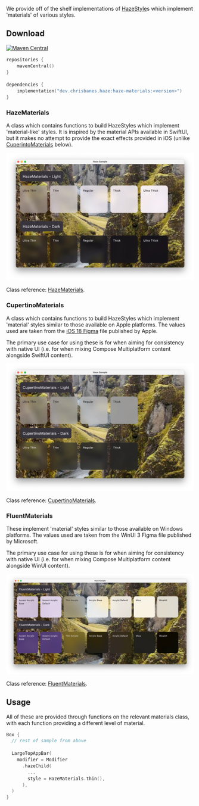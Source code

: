 We provide off of the shelf implementations of [HazeStyle](../api/haze/dev.chrisbanes.haze/-haze-style/)s which implement 'materials' of various styles.

## Download

[![Maven Central](https://img.shields.io/maven-central/v/dev.chrisbanes.haze/haze-materials)](https://search.maven.org/search?q=g:dev.chrisbanes.haze)

``` kotlin
repositories {
    mavenCentral()
}

dependencies {
    implementation("dev.chrisbanes.haze:haze-materials:<version>")
}
```

### HazeMaterials

A class which contains functions to build HazeStyles which implement 'material-like' styles. It is inspired by the material APIs available in SwiftUI, but it makes no attempt to provide the exact effects provided in iOS (unlike [CuperintoMaterials](#cupertinomaterials) below).

![](./media/hazematerials.webp)

Class reference: [HazeMaterials](../api/haze-materials/dev.chrisbanes.haze.materials/-haze-materials/).

### CupertinoMaterials

A class which contains functions to build HazeStyles which implement 'material' styles similar to those available on Apple platforms. The values used are taken from the [iOS 18 Figma](https://www.figma.com/community/file/1385659531316001292) file published by Apple.

The primary use case for using these is for when aiming for consistency with native UI (i.e. for when mixing Compose Multiplatform content alongside SwiftUI content).

![](./media/cupertinomaterials.webp)

Class reference: [CupertinoMaterials](../api/haze-materials/dev.chrisbanes.haze.materials/-cupertino-materials/).

### FluentMaterials

These implement 'material' styles similar to those available on Windows platforms. The values used are taken from the WinUI 3 Figma file published by Microsoft. 

The primary use case for using these is for when aiming for consistency with native UI (i.e. for when mixing Compose Multiplatform content alongside WinUI content).

![](./media/fluentmaterials.webp)

Class reference: [FluentMaterials](../api/haze-materials/dev.chrisbanes.haze.materials/-fluent-materials/).

## Usage

All of these are provided through functions on the relevant materials class, with each function providing a different level of material.

``` kotlin hl_lines="8"
Box {
  // rest of sample from above

  LargeTopAppBar(
    modifier = Modifier
      .hazeChild(
        ...
        style = HazeMaterials.thin(),
      ),
  )
}
```
